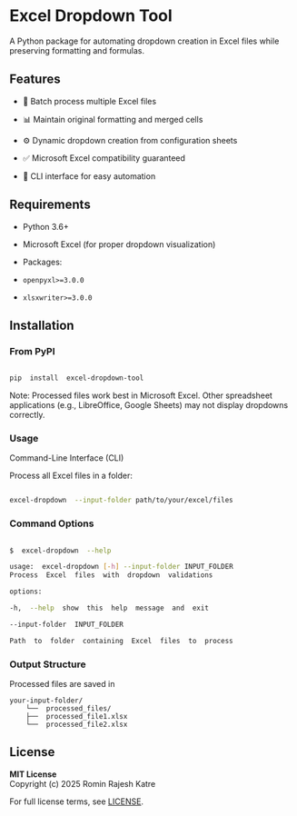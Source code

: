 # Excel Dropdown Tool

  

A Python package for automating dropdown creation in Excel files while preserving formatting and formulas.

  

  

## Features

  

- 🚀 Batch process multiple Excel files

- 📊 Maintain original formatting and merged cells

- ⚙️ Dynamic dropdown creation from configuration sheets

- ✅ Microsoft Excel compatibility guaranteed

- 📁 CLI interface for easy automation

  

## Requirements

  

- Python 3.6+

- Microsoft Excel (for proper dropdown visualization)

- Packages:

-  `openpyxl>=3.0.0`

-  `xlsxwriter>=3.0.0`

  

## Installation

  

### From PyPI

  

```bash

pip  install  excel-dropdown-tool
```

  

Note:  Processed  files  work  best  in  Microsoft  Excel.  Other  spreadsheet  applications (e.g., LibreOffice,  Google  Sheets) may not display dropdowns correctly.

  

### Usage

Command-Line  Interface (CLI)

Process  all  Excel  files  in  a  folder:

```bash

excel-dropdown  --input-folder path/to/your/excel/files
```
  
  

### Command Options

```bash

$  excel-dropdown  --help

usage:  excel-dropdown [-h] --input-folder INPUT_FOLDER
Process  Excel  files  with  dropdown  validations

options:

-h,  --help  show  this  help  message  and  exit

--input-folder  INPUT_FOLDER

Path  to  folder  containing  Excel  files  to  process
```
  

### Output Structure

Processed  files  are  saved  in
```
your-input-folder/
	└──  processed_files/
	├──  processed_file1.xlsx
	└──  processed_file2.xlsx
```

## License

**MIT License**  
Copyright (c) 2025 Romin Rajesh Katre

For full license terms, see  [LICENSE](https://license/).
